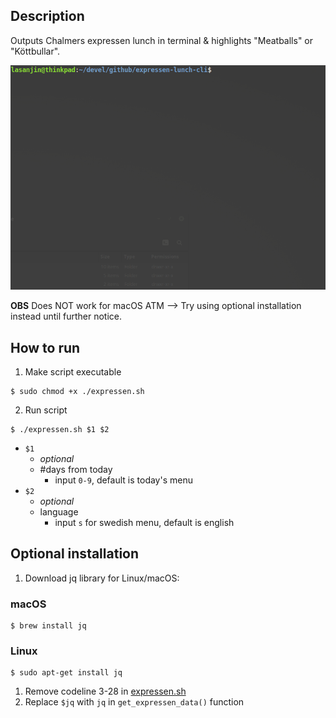 ## Description
Outputs Chalmers expressen lunch in terminal & highlights "Meatballs" or "Köttbullar". 

<img src="expressen-GIF.gif" width="600">
<br/>


**OBS** Does NOT work for macOS ATM --> Try using optional installation instead until further notice.

## How to run
1. Make script executable
```
$ sudo chmod +x ./expressen.sh
```
2. Run script
```
$ ./expressen.sh $1 $2
```
- `$1`
  -  *optional* 
  -  #days from today
     -  input `0-9`, default is today's menu
- `$2` 
  - *optional*
  - language
    - input `s` for swedish menu, default is english

## Optional installation
1. Download jq library for Linux/macOS:
### macOS
```
$ brew install jq
```
### Linux
```
$ sudo apt-get install jq
```
1. Remove codeline 3-28 in [expressen.sh](expressen.sh) 
2. Replace `$jq` with `jq` in `get_expressen_data()` function